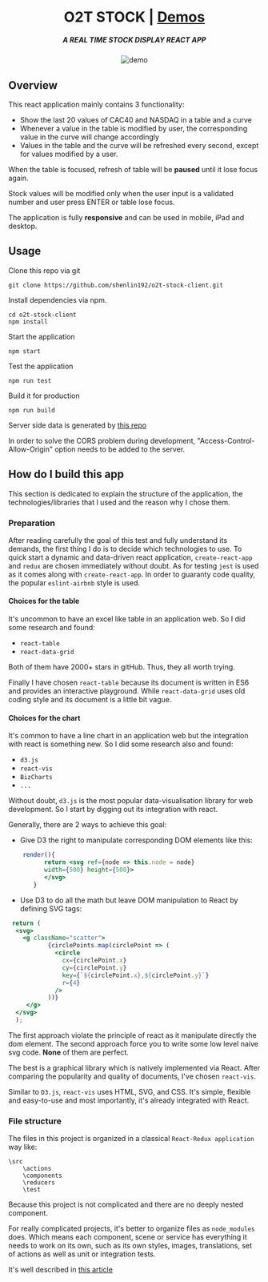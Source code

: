 
<h1 align="center">O2T STOCK | <a href="https://media.giphy.com/media/xUNd9CEkMcTaskmElW/giphy.gif">Demos</a></h1>

<h5 align="center">A REAL TIME STOCK DISPLAY REACT APP</h5>

<p align="center">
<img src="https://camo.githubusercontent.com/45aaaf83e370e9c26b3439cd3bb3cef73f8c6d5d/68747470733a2f2f6d656469612e67697068792e636f6d2f6d656469612f78554e643943456b4d635461736b6d456c572f67697068792e676966" alt="demo" data-canonical-src="https://media.giphy.com/media/xUNd9CEkMcTaskmElW/giphy.gif" style="max-width:100%">
</p>

## Overview
This react application mainly contains 3 functionality:

- Show the last 20 values of CAC40 and NASDAQ in a table and a curve
- Whenever a value in the table is modified by user, the corresponding value in the curve will change accordingly
- Values in the table and the curve will be refreshed every second, except for values modified by a user. 
 
When the table is focused, refresh of table will be **paused** until it lose focus again. 

Stock values will be modified only when the user input is a validated number and user press ENTER or table lose focus.

The application is fully **responsive** and can be used in mobile, iPad and desktop.

## Usage

Clone this repo via git

    git clone https://github.com/shenlin192/o2t-stock-client.git

Install dependencies via npm.

    cd o2t-stock-client
    npm install 
    
Start the application
    
    npm start
    
Test the application

    npm run test
    
Build it for production 

    npm run build
    
Server side data is generated by [this repo](https://github.com/o2t/tutorial-node-stock-server)

In order to solve the CORS problem during development, "Access-Control-Allow-Origin" option needs to be added to the server.
    
## How do I build this app
This section is dedicated to explain the structure of the application, the technologies/libraries that I used and the reason why I chose them.

### Preparation
After reading carefully the goal of this test and fully understand its demands, the first thing I do is to decide which 
 technologies to use. To quick start a dynamic and data-driven react application, `create-react-app` and `redux` 
 are chosen immediately without doubt. As for testing `jest` is used as it comes along with `create-react-app`.
 In order to guaranty code quality, the popular `eslint-airbnb` style is used.
  
#### Choices for the table
It's uncommon to have an excel like table in an application web. So I did some research and found: 

- `react-table` 
- `react-data-grid`

Both of them have 2000+ stars in gitHub. Thus, they all worth trying. 

Finally I have chosen `react-table` because its document is written in ES6 and provides an interactive playground.
While `react-data-grid` uses old coding style and its document is a little bit vague.

#### Choices for the chart
It's common to have a line chart in an application web but the integration with react is something new. 
So I did some research also and found:

- `d3.js`
- `react-vis`
- `BizCharts`
- `...`

Without doubt, `d3.js` is the most popular data-visualisation library for web development. So I start by digging out its integration with react.

Generally, there are 2 ways to achieve this goal:

- Give D3 the right to manipulate corresponding DOM elements like this:
````jsx harmony
    render(){
          return <svg ref={node => this.node = node}
          width={500} height={500}>
          </svg>
       }
````

- Use D3 to do all the math but leave DOM manipulation to React by defining SVG tags:
````jsx harmony
 return (
  <svg>
    <g className="scatter">
           {circlePoints.map(circlePoint => (
             <circle
               cx={circlePoint.x}
               cy={circlePoint.y}
               key={`${circlePoint.x},${circlePoint.y}`}
               r={4}
             />
           ))}
     </g>
  </svg>   
  );
````
The first approach violate the principle of react as it manipulate directly the dom element.
The second approach force you to write some low level naive svg code.
**None** of them are perfect.
 
The best is a graphical library which is natively implemented via React. 
After comparing the popularity and quality of documents, I've chosen `react-vis`.

Similar to `D3.js`, `react-vis` uses HTML, SVG, and CSS.
It's simple, flexible and easy-to-use and most importantly, it's already integrated with React.
 
 
### File structure
The files in this project is organized in a classical `React-Redux application` way like:

````
\src
    \actions
    \components
    \reducers
    \test
````
Because this project is not complicated and there are no deeply nested component.


For really complicated projects, it's better to organize files as `node_modules` does. Which means
each component, scene or service has everything it needs to work on its own, 
such as its own styles, images, translations, set of actions as well as unit or integration tests.

It's well described in [this article](https://medium.com/@alexmngn/how-to-better-organize-your-react-applications-2fd3ea1920f1)



